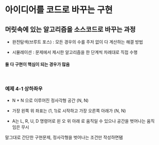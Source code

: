 # 아이디어를 코드로 바꾸는 구현
## 머릿속에 있는 알고리즘을 소스코드로 바꾸는 과정

- 완전탐색(브루트 포스) : 모든 경우의 수를 주저 없이 다 계산하는 해결 방법

- 시뮬레이션 : 문제에서 제시한 알고리즘을 한 단계씩 차례대로 직접 수행

#### 둘 다 구현이 핵심이 되는 경우가 많음

<br>

### 예제 4-1 상하좌우

- N * N 으로 이루어진 정사각형 공간 (N, N)   

- 가장 왼쪽 위 좌표는 (1, 1)로 시작하고 가장 오른쪽 아래가 (N, N)   

- A는 L, R, U, D 명령어로 왼 오 위 아래 로 움직일 수 있으나 공간을 벗어나는 움직임은 무시   

말그대로 간단한 구현문제, 정사각형을 벗어나는 조건만 작성하면됌
